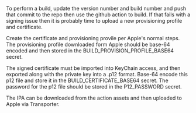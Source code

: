 To perform a build, update the version number and build number and push that commit to the repo then use the github action to build. If that fails with a signing issue then it is probably time to upload a new provisioning profile and certificate.

Create the certificate and provisioning provile per Apple's normal steps. The provisioning profile downloaded form Apple should be base-64 encoded and then stored in the BUILD_PROVISION_PROFILE_BASE64 secret.

The signed certificate must be imported into KeyChain access, and then exported along with the private key into a .p12 format. Base-64 encode this p12 file and store it in the BUILD_CERTIFICATE_BASE64 secret. The password for the p12 file should be stored in the P12_PASSWORD secret.

The IPA can be downloaded from the action assets and then uploaded to Apple via Transporter.
